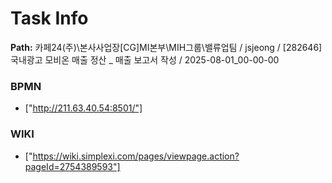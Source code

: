 # Task Info

**Path:** 카페24(주)\본사사업장\[CG]MI본부\MIH그룹\밸류업팀 / jsjeong / [282646] 국내광고 모비온 매출 정산 _ 매출 보고서 작성 / 2025-08-01_00-00-00

### BPMN
- ["http://211.63.40.54:8501/"]

### WIKI
- ["https://wiki.simplexi.com/pages/viewpage.action?pageId=2754389593"]

